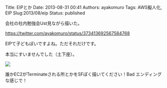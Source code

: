 Title: EIPとか
Date: 2013-08-31 00:41
Authors: ayakomuro
Tags:  AWS擬人化, EIP
Slug:2013/08/eip
Status: published




会社の社内勉強会Ust見ながら描いた。

<https://twitter.com/ayakomuro/status/373413692567584768>


EIPて子どもぽいですよね。ただそれだけです。

本当にすいませんでした（土下座）。


[![](http://2.bp.blogspot.com/-4x4n0E_MW4M/UiE60XEDIaI/AAAAAAAAX9s/HE7h0rN-S_U/s1600/EIP.jpg)](http://2.bp.blogspot.com/-4x4n0E_MW4M/UiE60XEDIaI/AAAAAAAAX9s/HE7h0rN-S_U/s1600/EIP.jpg)

誰かEC2がTerminateされる所とかをSFぽく描いてください！Bad
エンディングな感じで！
